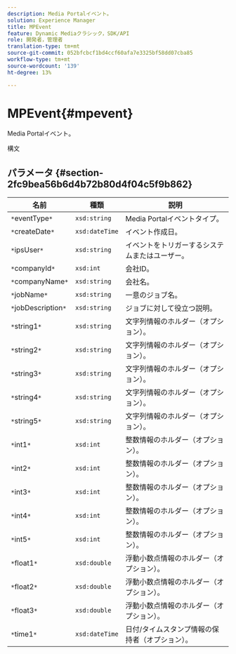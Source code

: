 ```yaml
---
description: Media Portalイベント。
solution: Experience Manager
title: MPEvent
feature: Dynamic Mediaクラシック，SDK/API
role: 開発者，管理者
translation-type: tm+mt
source-git-commit: 052bfcbcf1bd4ccf60afa7e3325bf58dd07cba85
workflow-type: tm+mt
source-wordcount: '139'
ht-degree: 13%

---
```



# MPEvent{#mpevent}

Media Portalイベント。

構文

## パラメータ {#section-2fc9bea56b6d4b72b80d4f04c5f9b862}

| 名前 | 種類 | 説明 |
|---|---|---|
| `*`eventType`*` | `xsd:string` | Media Portalイベントタイプ。 |
| `*`createDate`*` | `xsd:dateTime` | イベント作成日。 |
| `*`ipsUser`*` | `xsd:string` | イベントをトリガーするシステムまたはユーザー。 |
| `*`companyId`*` | `xsd:int` | 会社ID。 |
| `*`companyName`*` | `xsd:string` | 会社名。 |
| `*`jobName`*` | `xsd:string` | 一意のジョブ名。 |
| `*`jobDescription`*` | `xsd:string` | ジョブに対して役立つ説明。 |
| `*`string1`*` | `xsd:string` | 文字列情報のホルダー（オプション）。 |
| `*`string2`*` | `xsd:string` | 文字列情報のホルダー（オプション）。 |
| `*`string3`*` | `xsd:string` | 文字列情報のホルダー（オプション）。 |
| `*`string4`*` | `xsd:string` | 文字列情報のホルダー（オプション）。 |
| `*`string5`*` | `xsd:string` | 文字列情報のホルダー（オプション）。 |
| `*`int1`*` | `xsd:int` | 整数情報のホルダー（オプション）。 |
| `*`int2`*` | `xsd:int` | 整数情報のホルダー（オプション）。 |
| `*`int3`*` | `xsd:int` | 整数情報のホルダー（オプション）。 |
| `*`int4`*` | `xsd:int` | 整数情報のホルダー（オプション）。 |
| `*`int5`*` | `xsd:int` | 整数情報のホルダー（オプション）。 |
| `*`float1`*` | `xsd:double` | 浮動小数点情報のホルダー（オプション）。 |
| `*`float2`*` | `xsd:double` | 浮動小数点情報のホルダー（オプション）。 |
| `*`float3`*` | `xsd:double` | 浮動小数点情報のホルダー（オプション）。 |
| `*`time1`*` | `xsd:dateTime` | 日付/タイムスタンプ情報の保持者（オプション）。 |

